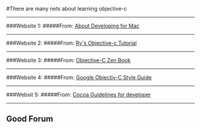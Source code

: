 #There are many nets about learning objective-c


***
###Website 1:
#####From: [About Developing for Mac](https://developer.apple.com/library/mac/documentation/MacOSX/Conceptual/OSX_Technology_Overview/About/About.html)

***
###Website 2:
#####From: [Ry's Objective-c Tutorial](http://rypress.com/tutorials/objective-c/)


***
###Website 3:
#####From: [Objective-C Zen Book](https://github.com/objc-zen/objc-zen-book/blob/master/README.md#preface)

***
###Website 4:
#####From: [Google Objectiv-C Style Guide](http://google-styleguide.googlecode.com/svn/trunk/objcguide.xml)


***
###Websit 5:
#####From: [Cocoa Guidelines for developer](https://developer.apple.com/library/mac/documentation/Cocoa/Conceptual/CodingGuidelines/CodingGuidelines.html)



***
## Good Forum 
